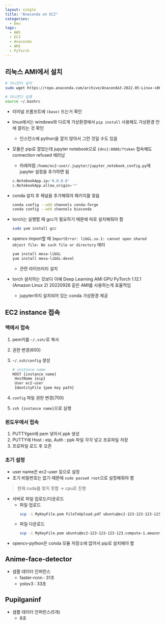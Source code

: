 ```yaml
---
layout: single
title: "Anaconda on EC2"
categories:
  - Dev
tags:
  - AWS
  - EC2
  - Anaconda
  - AMI
  - PyTorch
---
```


## 리눅스 AMI에서 설치

```bash
# 아나콘다 설치
sudo wget https://repo.anaconda.com/archive/Anaconda3-2022.05-Linux-x86_64.sh

# 아나콘다 실행
source ~/.bashrc
```

- 터미널 프롬프트에 `(base)` 뜨는거 확인
- linux에서는 windows와 다르게 가상환경에서 `pip install` 사용해도 가상환경 안에 깔리는 것 확인
  - 인스턴스에 python을 깔지 않아서 그런 것일 수도 있음
- 모듈은 pip로 깔았는데 jupyter notebook으로 `{dns}:8888/?token` 접속해도 connection refused 에러남
  - 아래처럼 `/home/ec2-user/.jupyter/jupyter_notebook_config.py`에 jupyter 설정을 추가하면 됨
  ```python
  c.NotebookApp.ip='0.0.0.0'
  c.NotebookApp.allow_origin='*'
  ```
- conda 설치 후 채널을 추가해줘야 패키지를 찾음
  ```bash
  conda config --add channels conda-forge
  conda config --add channels bioconda
  ```
- torch는 실행할 때 gcc가 필요하기 때문에 따로 설치해줘야 함
  ```bash
  sudo yum install gcc
  ```
- opencv import할 때 `ImportError: libGL.so.1: cannot open shared object file: No such file or directory` 에러

  ```bash
  yum install mesa-libGL
  yum install mesa-libGL-devel
  ```

  - 관련 라이브러리 설치

- torch 설치하는 것보다 아예 Deep Learning AMI GPU PyTorch 1.12.1 (Amazon Linux 2) 20220928 같은 AMI를 사용하는게 효율적임
  - jupyter까지 설치되어 있는 conda 가상환경 제공

## EC2 instance 접속

### 맥에서 접속

1. pem키를 `~/.ssh/`로 복사
2. 권한 변경(600)
3. `~/.ssh/config` 생성

   ```bash
   # instance name
   HOST {instance name}
   	HostName {eip}
   	User ec2-user
   	IdentityFile {pem key path}
   ```

4. `config` 파일 권한 변경(700)
5. `ssh {instance name}`으로 실행

### 윈도우에서 접속

1. PUTTYgen에 pem 넣어서 ppk 생성
2. PUTTY에 Host : eip, Auth : ppk 파일 각각 넣고 프로파일 저장
3. 프로파일 로드 후 오픈

### 초기 설정

- user name은 ec2-user 등으로 설정
- 초기 비밀번호는 없기 때문에 `sudo passwd root`으로 설정해줘야 함

> 현재 cuda를 찾지 못함
> → cpu로 진행

- 서버로 파일 업로드/다운로드
  - 파일 업로드
    ```bash
    scp -i MyKeyFile.pem FileToUpload.pdf ubuntu@ec2-123-123-123-123.compute-1.amazonaws.com:FileToUpload.pdf
    ```
  - 파일 다운로드
    ```bash
    scp -i MyKeyFile.pem ubuntu@ec2-123-123-123-123.compute-1.amazonaws.com:FileToUpload.pdf FileToUpload.pdf
    ```
- opencv-python은 conda 모듈 저장소에 없어서 pip로 설치해야 함

## Anime-face-detector

- 샘플 데이터 인퍼런스
  - faster-rcnn : 31초
  - yolov3 : 33초

## Pupilganinf

- 샘플 데이터 인퍼런스(5개)
  - 8초
